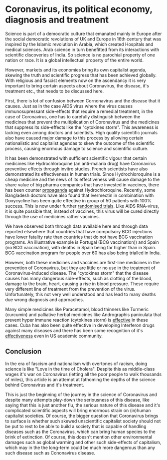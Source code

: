 # Coronavirus, its political economy, diagnosis and treatment

Science is part of a democratic culture that emanated mainly in Europe after the social democratic revolutions of UK and Europe in 16th century that was inspired by the Islamic revolution in Arabia, which created Hospitals and medical sciences. Arab science in turn benefitted from its interactions with scientific discoveries of India. So science is no parochial property of one nation or race. It is a global intellectual property of the entire world.

However, markets and its economies bring its own capitalist agenda, skewing the truth and scientific progress that has been achieved globally. With religious and fascist elements now on the ascendancy it is very important to bring certain aspects about Coronavirus, the disease, it's treatment etc., that needs to be discussed here.

First, there is lot of confusion between Cornonavirus and the disease that it causes. Just as in the case AIDS virus where the virus causes immunosupressant side-effects that require a remedial treatment, in the case of Coronavirus, one has to carefully distinguish between the medicines that prevent the multiplication of Coronavirus and the medicines that suppress its side-effects like the "cytokines storm". This awareness is lacking even among doctors and scientists. High quality scientific journals also have caused major damage to this process by allowing certain nationalistic and capitalist agendas to skew the outcome of the scientific process, causing enormous damage to science and scientific culture.

It has been demonstrated with sufficient scientific vigour that certain medicines like Hydrochloroquine (an anti-malaria drug) have Coronavirus preventive effects through invitro studies. French scientists have also demonstrated its effectiveness in human trials. Since Hydrochloroquine is a cheap medicine and the news of its effectiveness will cause damage to the share value of big pharma companies that have invested in vaccines, there has been counter [propaganda](https://www.thelancet.com/journals/lancet/article/PIIS0140-6736(20)31180-6/fulltext) against Hydrochloroquine. Recently, some Bangladesh doctors have also found that Ivermectin in combination with Doxycycline has been quite effective in group of 50 patients with 100% success. This is now under further [randomised trials](https://clinicaltrials.gov/ct2/show/NCT04407130). Like AIDS RNA-virus, it is quite possible that, instead of vaccines, this virus will be cured directly through the use of medicines rather vaccines.

We have observed both through data available here and through data reported elsewhere that countries that have compulsory BCG injections have lower fatality rate than countries that do not have BCG vaccination programs. An illustrative example is Portugal (BCG vaccination)) and Spain (no BCG vaccination), with deaths in Spain being far higher than in Spain. BCG vaccination program for people over 60 has also being trialled in India.


However, both these medicines and vaccines are first-line medicines in the prevention of Coronavirus, but they are little or no use in the treatment of Coronavirus-induced disease. The "cytokines storm" that the disease causes has many dangerous side-effects, such as clotting of the blood, damage to the brain, heart, causing a rise in blood pressure. These require very different line of treatment from the prevention of the virus. Unfortunately, this not very well understood and has lead to many deaths due wrong diagnosis and approaches.

Many simple medicines like Paracetamol, blood thinners like Turmeric (curcumin) and palliative herbal medicines like Andrographis paniculata that prevent hyper immune reaction (cytokines storm) is [effective](https://link.springer.com/article/10.1007/s11101-011-9219-z) in these cases. Cuba has also been quite effective in developing Interferon drugs against many diseases and there has been some recognition of it's [effectiveness](https://www.thelancet.com/journals/lancet/article/PIIS0140-6736(20)31042-4/fulltext) even in US academic community. 


## Conclusion

In the era of fascism and nationalism with overtones of racism, doing science is like "Love in the time of Cholera". Despite this as middle-class wages it's war on Coronavirus (letting all the poor people to walk thousands of miles), this article is an attempt at fathoming the depths of the science behind Coronavirus and it's treatment.

This is just the beginning of the journey in the science of Coronavirus and despite many attempts play-down the seriousness of this disease, like saying that this is just another flu, the serious nature of this disease and it's complicated scientific aspects will bring enormous strain on (in)human capitalist societies. Of course, the bigger question that Coronavirus brings to surface is whether such skewed unscientific capitalist society should not be put to rest to be able to build a society that is capable of handling diseases such as the Coronavirus, which can bring human species to the brink of extinction. Of course, this doesn't mention other environmental damages such as global warming and other such side-effects of capitalism, which may in the the long-term could be much more dangerous than any such disease such as Cononavirus disease.
